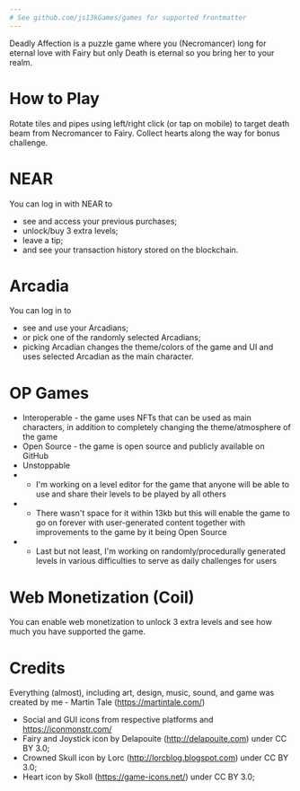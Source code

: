 ```yaml
---
# See github.com/js13kGames/games for supported frontmatter
---
```

Deadly Affection is a puzzle game where you (Necromancer) long for eternal love with Fairy but only Death is eternal so you bring her to your realm.

# How to Play

Rotate tiles and pipes using left/right click (or tap on mobile) to target death beam from Necromancer to Fairy. Collect hearts along the way for bonus challenge.

# NEAR

You can log in with NEAR to 
- see and access your previous purchases;
- unlock/buy 3 extra levels;
- leave a tip;
- and see your transaction history stored on the blockchain.

# Arcadia

You can log in to 
- see and use your Arcadians;
- or pick one of the randomly selected Arcadians;
- picking Arcadian changes the theme/colors of the game and UI and uses selected Arcadian as the main character.

# OP Games

- Interoperable - the game uses NFTs that can be used as main characters, in addition to completely changing the theme/atmosphere of the game
- Open Source - the game is open source and publicly available on GitHub
- Unstoppable 
- - I'm working on a level editor for the game that anyone will be able to use and share their levels to be played by all others
- - There wasn't space for it within 13kb but this will enable the game to go on forever with user-generated content together with improvements to the game by it being Open Source
- - Last but not least, I'm working on randomly/procedurally generated levels in various difficulties to serve as daily challenges for users

# Web Monetization (Coil)

You can enable web monetization to unlock 3 extra levels and see how much you have supported the game.

# Credits

Everything (almost), including art, design, music, sound, and game was created by me - Martin Tale (https://martintale.com/)

- Social and GUI icons from respective platforms and https://iconmonstr.com/
- Fairy and Joystick icon by Delapouite (http://delapouite.com) under CC BY 3.0;
- Crowned Skull icon by Lorc (http://lorcblog.blogspot.com) under CC BY 3.0;
- Heart icon by Skoll (https://game-icons.net/) under CC BY 3.0;